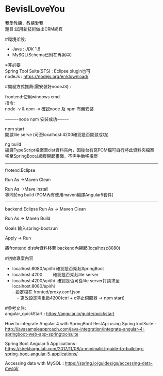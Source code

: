 # BevisILoveYou
我愛教練，教練愛我<br>
題目:試用新技術做出CRM網頁

#環境架設:<br>
  - Java : *JDK* 1.8
  - MySQL(Schema已附在專案中)

※非必要<br>
Spring Tool Suite(STS) : Eclipse plugin也可<br>
nodeJs : https://nodejs.org/en/download/<br>

#開發方式推薦(需安裝好nodeJS) : <br>

frontend:使用windows cmd<br>
指令:<br>
node -v & npm -v 確認node 及 npm 有無安裝<br>

-------node npm 安裝成功------

npm start <br>
開啟lite serve (可至localhost:4200確認是否開啟成功)<br>

ng build <br>
編譯TypeScript檔案至dist資料夾內，因後台有寫POM檔可自行將此資料夾檔案移至SpringBootJ網頁開起畫面，不需手動移檔案<br>

------------------------------

frotend:Eclipse <br>

Run As ->Maven Clean

Run As ->Mave install<br>
等同於ng build (POM內有使用maven編譯Angular5套件)

-------------------------------

backend:Eclipse
Run As -> Maven Clean<br>

Run As -> Maven Build<br>

Goals 輸入spring-boot:run<br> 

Apply -> Run<br>

將frontend dist內資料移至 backend內架起(localhost:8080)


#初始專案內容
 - localhost:8080/api/hi  確認是否架起SpringBoot
 - localhost:4200         確認是否架起lite server
 - localhost:4200/api/hi  確認是否可從lite server打請求至localhost:8080/api/hi <br>
       - 設定檔在 fronted/proxy.conf.json <br>
     - 更改設定需重啟4200(ctrl + c停止伺服器 -> npm start)




#參考文件:<br />
angular_quickStart : https://angular.io/guide/quickstart

How to integrate Angular 4 with SpringBoot RestApi using SpringToolSuite :　http://javasampleapproach.com/java-integration/integrate-angular-4-springboot-web-app-springtoolsuite

Spring Boot Angular 5 Applications : https://shekhargulati.com/2017/11/08/a-minimalist-guide-to-building-spring-boot-angular-5-applications/

Accessing data with MySQL : https://spring.io/guides/gs/accessing-data-mysql/
